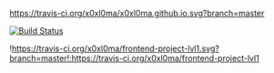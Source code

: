 https://travis-ci.org/x0xl0ma/x0xl0ma.github.io.svg?branch=master

[![Build Status](https://travis-ci.org/x0xl0ma/frontend-project-lvl1.svg?branch=master)](https://travis-ci.org/x0xl0ma/frontend-project-lvl1)

!https://travis-ci.org/x0xl0ma/frontend-project-lvl1.svg?branch=master!:https://travis-ci.org/x0xl0ma/frontend-project-lvl1
